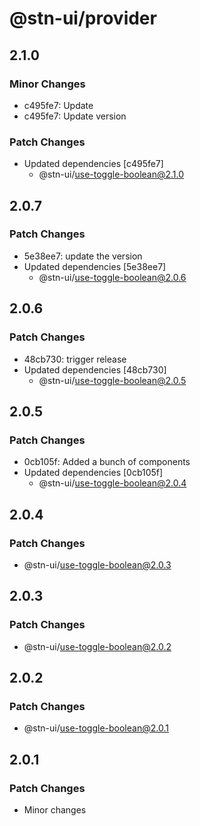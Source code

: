 # @stn-ui/provider

## 2.1.0

### Minor Changes

- c495fe7: Update
- c495fe7: Update version

### Patch Changes

- Updated dependencies [c495fe7]
  - @stn-ui/use-toggle-boolean@2.1.0

## 2.0.7

### Patch Changes

- 5e38ee7: update the version
- Updated dependencies [5e38ee7]
  - @stn-ui/use-toggle-boolean@2.0.6

## 2.0.6

### Patch Changes

- 48cb730: trigger release
- Updated dependencies [48cb730]
  - @stn-ui/use-toggle-boolean@2.0.5

## 2.0.5

### Patch Changes

- 0cb105f: Added a bunch of components
- Updated dependencies [0cb105f]
  - @stn-ui/use-toggle-boolean@2.0.4

## 2.0.4

### Patch Changes

- @stn-ui/use-toggle-boolean@2.0.3

## 2.0.3

### Patch Changes

- @stn-ui/use-toggle-boolean@2.0.2

## 2.0.2

### Patch Changes

- @stn-ui/use-toggle-boolean@2.0.1

## 2.0.1

### Patch Changes

- Minor changes
